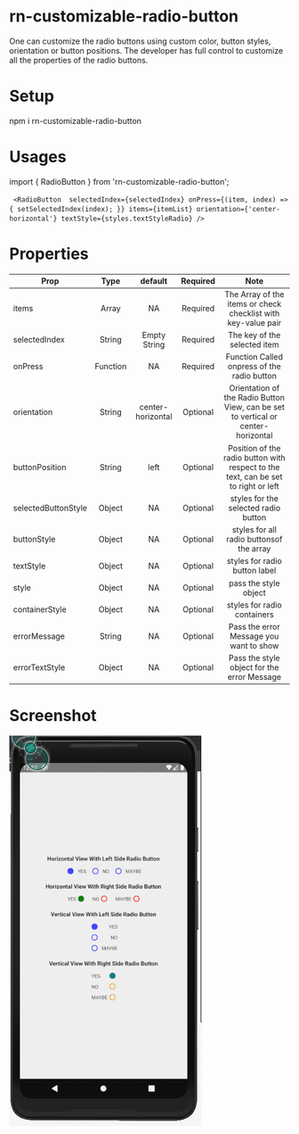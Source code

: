 # rn-customizable-radio-button
One can customize the radio buttons using custom color, button styles, orientation or button positions. The developer has full control to customize all the properties of the radio buttons.

# Setup

npm i rn-customizable-radio-button

# Usages

import { RadioButton } from 'rn-customizable-radio-button';

` <RadioButton 
  selectedIndex={selectedIndex}
  onPress={(item, index) => {
    setSelectedIndex(index);
  }}
  items={itemList}
  orientation={'center-horizontal'}
  textStyle={styles.textStyleRadio}
  />`
  
  # Properties
  
  | Prop        | Type           | default  | Required | Note  |
| ------------|:--------------:| :-------:|:--------:|:-----:|
| items     | Array | NA | Required | The Array of the items or check checklist with key-value pair
| selectedIndex     | String | Empty String | Required | The key of the selected item
| onPress     | Function | NA | Required | Function Called onpress of the radio button
| orientation     | String | center-horizontal | Optional | Orientation of the Radio Button View, can be set to vertical or center-horizontal
| buttonPosition     | String | left | Optional | Position of the radio button with respect to the text, can be set to right or left
| selectedButtonStyle     | Object | NA | Optional | styles for the selected radio button
| buttonStyle     | Object | NA | Optional | styles for all radio buttonsof the array
| textStyle     | Object | NA | Optional | styles for radio button label
| style     | Object | NA | Optional | pass the style object
| containerStyle     | Object | NA | Optional | styles for radio containers
| errorMessage     | String | NA | Optional | Pass the error Message you want to show
| errorTextStyle     | Object | NA | Optional | Pass the style object for the error Message


# Screenshot

![ScreenShot](https://raw.githubusercontent.com/tirthasourav/rn-radio-button/master/src/screenshot/Screenshot%202020-04-26%20at%2012.52.16%20AM.png)
